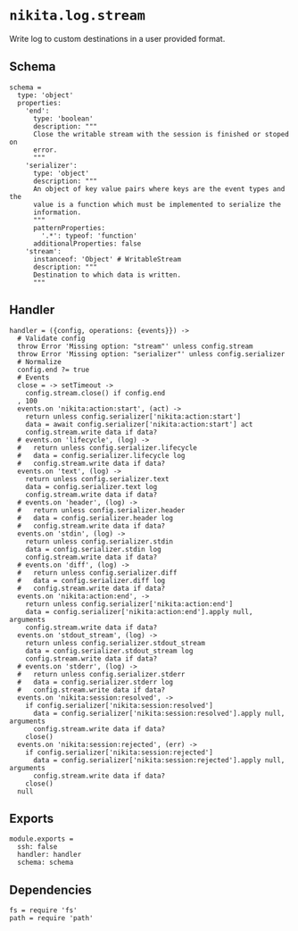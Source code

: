 
# `nikita.log.stream`

Write log to custom destinations in a user provided format.

## Schema

    schema =
      type: 'object'
      properties:
        'end':
          type: 'boolean'
          description: """
          Close the writable stream with the session is finished or stoped on
          error.
          """
        'serializer':
          type: 'object'
          description: """
          An object of key value pairs where keys are the event types and the
          value is a function which must be implemented to serialize the
          information.
          """
          patternProperties:
            '.*': typeof: 'function'
          additionalProperties: false
        'stream':
          instanceof: 'Object' # WritableStream
          description: """
          Destination to which data is written.
          """

## Handler

    handler = ({config, operations: {events}}) ->
      # Validate config
      throw Error 'Missing option: "stream"' unless config.stream
      throw Error 'Missing option: "serializer"' unless config.serializer
      # Normalize
      config.end ?= true
      # Events
      close = -> setTimeout ->
        config.stream.close() if config.end
      , 100
      events.on 'nikita:action:start', (act) ->
        return unless config.serializer['nikita:action:start']
        data = await config.serializer['nikita:action:start'] act
        config.stream.write data if data?
      # events.on 'lifecycle', (log) ->
      #   return unless config.serializer.lifecycle
      #   data = config.serializer.lifecycle log
      #   config.stream.write data if data?
      events.on 'text', (log) ->
        return unless config.serializer.text
        data = config.serializer.text log
        config.stream.write data if data?
      # events.on 'header', (log) ->
      #   return unless config.serializer.header
      #   data = config.serializer.header log
      #   config.stream.write data if data?
      events.on 'stdin', (log) ->
        return unless config.serializer.stdin
        data = config.serializer.stdin log
        config.stream.write data if data?
      # events.on 'diff', (log) ->
      #   return unless config.serializer.diff
      #   data = config.serializer.diff log
      #   config.stream.write data if data?
      events.on 'nikita:action:end', ->
        return unless config.serializer['nikita:action:end']
        data = config.serializer['nikita:action:end'].apply null, arguments
        config.stream.write data if data?
      events.on 'stdout_stream', (log) ->
        return unless config.serializer.stdout_stream
        data = config.serializer.stdout_stream log
        config.stream.write data if data?
      # events.on 'stderr', (log) ->
      #   return unless config.serializer.stderr
      #   data = config.serializer.stderr log
      #   config.stream.write data if data?
      events.on 'nikita:session:resolved', ->
        if config.serializer['nikita:session:resolved']
          data = config.serializer['nikita:session:resolved'].apply null, arguments
          config.stream.write data if data?
        close()
      events.on 'nikita:session:rejected', (err) ->
        if config.serializer['nikita:session:rejected']
          data = config.serializer['nikita:session:rejected'].apply null, arguments
          config.stream.write data if data?
        close()
      null

## Exports

    module.exports =
      ssh: false
      handler: handler
      schema: schema

## Dependencies

    fs = require 'fs'
    path = require 'path'
